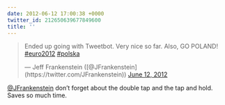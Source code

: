 ```yaml
---
date: 2012-06-12 17:00:38 +0000
twitter_id: 212650639677849600
title: ''
---
```


<blockquote class="twitter-tweet"><p lang="en" dir="ltr">Ended up going with Tweetbot. Very nice so far. Also, GO POLAND! <a href="https://twitter.com/hashtag/euro2012?src=hash&amp;ref_src=twsrc%5Etfw">#euro2012</a> <a href="https://twitter.com/hashtag/polska?src=hash&amp;ref_src=twsrc%5Etfw">#polska</a></p>&mdash; Jeff Frankenstein ([@JFrankenstein](https://twitter.com/JFrankenstein)) <a href="https://twitter.com/JFrankenstein/status/212638730190725120?ref_src=twsrc%5Etfw">June 12, 2012</a></blockquote>
<script async src="https://platform.twitter.com/widgets.js" charset="utf-8"></script>

[@JFrankenstein](https://twitter.com/JFrankenstein) don’t forget about the double tap and the tap and hold. Saves so much time.
